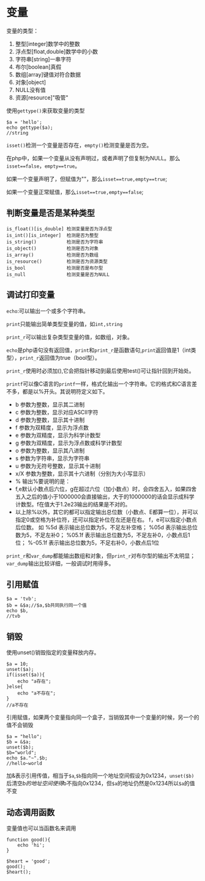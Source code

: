 # 变量 #
变量的类型：

1. 整型[integer]数学中的整数
2. 浮点型[float,double]数学中的小数
3. 字符串[string]一串字符
4. 布尔[boolean]真假
5. 数组[array]键值对符合数据
6. 对象[object]
7. NULL没有值
8. 资源[resource]"吸管"

使用`gettype()`来获取变量的类型

	$a = 'hello';
	echo gettype($a);
	//string

`isset()`检测一个变量是否存在，`empty()`检测变量是否为空。

在php中，如果一个变量从没有声明过，或者声明了但复制为NULL。那么`isset==false`，`empty==true`。

如果一个变量声明了，但赋值为""，那么`isset==true,empty==true`;

如果一个变量正常赋值，那么`isset==true,empty==false`;

## 判断变量是否是某种类型 ##
	is_float()[is_double] 检测变量是否为浮点型
	is_int()[is_integer]  检测是否为整型
	is_string()			  检测是否为字符串
	is_object()			  检测是否为对象
	is_array()			  检测是否为数组
	is_resource() 		  检测是否为资源类型
	is_bool				  检测是否是布尔型
	is_null				  检测变量是否为NULL
## 调试打印变量 ##
`echo`:可以输出一个或多个字符串。

`print`只能输出简单类型变量的值，如`int,string`

`print_r`可以输出复杂类型变量的值，如数组，对象。

`echo`是php语句没有返回值，`print`和`print_r`是函数语句,`print`返回值是1（int类型），`print_r`返回值为true（bool型）。

`print_r`使用时必须加(),它会把指针移动到最后使用test()可让指针回到开始处。

`printf`可以像C语言的`printf`一样，格式化输出一个字符串。它的格式和C语言差不多，都是以%开头。其说明符定义如下。

- b 参数为整数，显示其二进制
- c 参数为整数，显示对应ASCII字符
- d 参数为整数，显示其十进制
- f 参数为双精度，显示为浮点数
- e 参数为双精度，显示为科学计数型
- g 参数为双精度，显示为浮点数或科学计数型
- o 参数为整数，显示其八进制
- s 参数为字符串，显示为字符串
- u 参数为无符号整数，显示其十进制
- x/X 参数为整数，显示其十六进制（分别为大小写显示）
- % 输出%要说明的是：
- f,e默认小数点后六位，g在超过六位（加小数点）时，会四舍五入，如果四舍五入之后的值小于1000000会直接输出，大于的1000000的话会显示成科学计数型。f在值大于1.2e23输出的结果是不对的。
- 以上除%以外，其它的都可以指定输出总位数（小数点、E都算一位），并可以指定0或空格为补位符，还可以指定补位在左还是在右。
f，e可以指定小数点后位数。
如 %5d 表示输出总位数为5，不足左补空格； %05d 表示输出总位数为5，不足左补0； %05.1f 表示输出总位数为5，不足左补0，小数点后1位； %-05.1f 表示输出总位数为5，不足右补0，小数点后1位

`print_r`和`var_dump`都能输出数组和对象，但`print_r`对布尔型的输出不太明显；`var_dump`输出比较详细，一般调试时用得多。

## 引用赋值 ##
	$a = 'tvb';
	$b = &$a;//$a,$b共同执行同一个值
	echo $b,
	//tvb
## 销毁 ##
使用unset()销毁指定的变量释放内存。
	
	$a = 10;
	unset($a);
	if(isset($a)){
		echo "a存在";
	}else{
		echo "a不存在";
	}
	//a不存在
引用赋值，如果两个变量指向同一个盒子，当销毁其中一个变量的时候，另一个的值不会销毁

	$a = "hello";
	$b = &$a;
	unset($b);
	$b="world";
	echo $a."~".$b;
	//hello~world
加&表示引用传值，相当于`$a`,`$b`指向同一个地址空间假设为0x1234，`unset($b)`后清空$b的地址空间使得$b不指向0x1234，但`$a`的地址仍然是0x1234所以`$a`的值不变

## 动态调用函数 ##
变量值也可以当函数名来调用

	function good(){
		echo 'hi';
	}

	$heart = 'good';
	good();
	$heart();